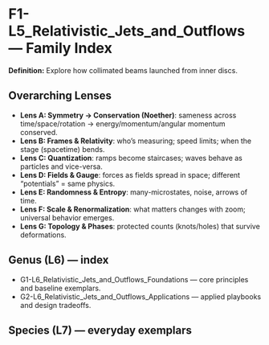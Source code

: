 # F1-L5_Relativistic_Jets_and_Outflows — Family Index
**Definition:** Explore how collimated beams launched from inner discs.

## Overarching Lenses

- **Lens A: Symmetry -> Conservation (Noether)**: sameness across time/space/rotation → energy/momentum/angular momentum conserved.
- **Lens B: Frames & Relativity**: who’s measuring; speed limits; when the stage (spacetime) bends.
- **Lens C: Quantization**: ramps become staircases; waves behave as particles and vice-versa.
- **Lens D: Fields & Gauge**: forces as fields spread in space; different “potentials” = same physics.
- **Lens E: Randomness & Entropy**: many-microstates, noise, arrows of time.
- **Lens F: Scale & Renormalization**: what matters changes with zoom; universal behavior emerges.
- **Lens G: Topology & Phases**: protected counts (knots/holes) that survive deformations.

## Genus (L6) — index
- G1-L6_Relativistic_Jets_and_Outflows_Foundations — core principles and baseline exemplars.
- G2-L6_Relativistic_Jets_and_Outflows_Applications — applied playbooks and design tradeoffs.

## Species (L7) — everyday exemplars
